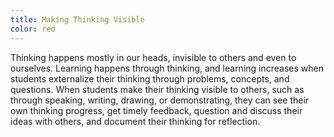 ```yaml
---
title: Making Thinking Visible
color: red
---
```


Thinking happens mostly in our heads, invisible to others and even to ourselves. Learning happens through thinking, and learning increases when students externalize their thinking through problems, concepts, and questions. When students make their thinking visible to others, such as through speaking, writing, drawing, or demonstrating, they can see their own thinking progress, get timely feedback, question and discuss their ideas with others, and document their thinking for reflection.
